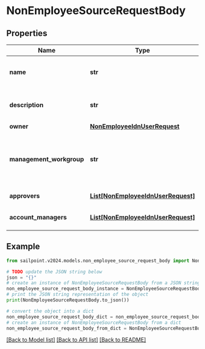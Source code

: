 # NonEmployeeSourceRequestBody


## Properties

Name | Type | Description | Notes
------------ | ------------- | ------------- | -------------
**name** | **str** | Name of non-employee source. | 
**description** | **str** | Description of non-employee source. | 
**owner** | [**NonEmployeeIdnUserRequest**](NonEmployeeIdnUserRequest.md) |  | 
**management_workgroup** | **str** | The ID for the management workgroup that contains source sub-admins | [optional] 
**approvers** | [**List[NonEmployeeIdnUserRequest]**](NonEmployeeIdnUserRequest.md) | List of approvers. | [optional] 
**account_managers** | [**List[NonEmployeeIdnUserRequest]**](NonEmployeeIdnUserRequest.md) | List of account managers. | [optional] 

## Example

```python
from sailpoint.v2024.models.non_employee_source_request_body import NonEmployeeSourceRequestBody

# TODO update the JSON string below
json = "{}"
# create an instance of NonEmployeeSourceRequestBody from a JSON string
non_employee_source_request_body_instance = NonEmployeeSourceRequestBody.from_json(json)
# print the JSON string representation of the object
print(NonEmployeeSourceRequestBody.to_json())

# convert the object into a dict
non_employee_source_request_body_dict = non_employee_source_request_body_instance.to_dict()
# create an instance of NonEmployeeSourceRequestBody from a dict
non_employee_source_request_body_from_dict = NonEmployeeSourceRequestBody.from_dict(non_employee_source_request_body_dict)
```
[[Back to Model list]](../README.md#documentation-for-models) [[Back to API list]](../README.md#documentation-for-api-endpoints) [[Back to README]](../README.md)


